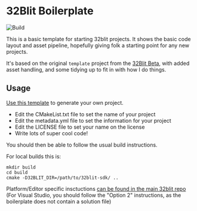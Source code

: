 # 32Blit Boilerplate

![Build](https://github.com/32blit/32blit-boilerplate/workflows/Build/badge.svg)

This is a basic template for starting 32blit projects. It shows the basic
code layout and asset pipeline, hopefully giving folk a starting point for
any new projects.

It's based on the original `template` project from the 
[32Blit Beta](https://github.com/pimoroni/32blit-beta), with added asset
handling, and some tidying up to fit in with how I do things.

## Usage

[Use this template](https://github.com/32blit/32blit-boilerplate/generate) to
generate your own project.

* Edit the CMakeList.txt file to set the name of your project
* Edit the metadata.yml file to set the information for your project
* Edit the LICENSE file to set your name on the license
* Write lots of super cool code!

You should then be able to follow the usual build instructions.

For local builds this is:
```
mkdir build
cd build
cmake -D32BLIT_DIR=/path/to/32blit-sdk/ ..
```

Platform/Editor specific insctuctions [can be found in the main 32blit repo](https://github.com/pimoroni/32blit-beta#more-docs)
(For Visual Studio, you should follow the "Option 2" instructions, as the boilerplate does not contain a solution file)
